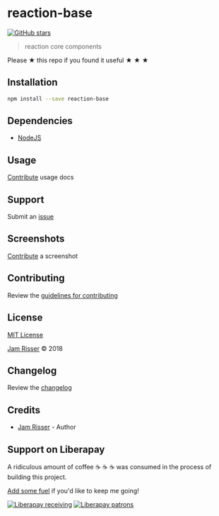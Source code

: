 # reaction-base

[![GitHub stars](https://img.shields.io/github/stars/codejamninja/reaction-base.svg?style=social&label=Stars)](https://github.com/codejamninja/reaction-base)

> reaction core components

Please ★ this repo if you found it useful ★ ★ ★


## Installation

```sh
npm install --save reaction-base
```


## Dependencies

* [NodeJS](http://nodejs.com)


## Usage

[Contribute](https://github.com/codejamninja/reaction-base/blob/master/CONTRIBUTING.md) usage docs


## Support

Submit an [issue](https://github.com/codejamninja/reaction-base/issues/new)


## Screenshots

[Contribute](https://github.com/codejamninja/reaction-base/blob/master/CONTRIBUTING.md) a screenshot


## Contributing

Review the [guidelines for contributing](https://github.com/codejamninja/reaction-base/blob/master/CONTRIBUTING.md)


## License

[MIT License](https://github.com/codejamninja/reaction-base/blob/master/LICENSE)

[Jam Risser](https://codejam.ninja) © 2018


## Changelog

Review the [changelog](https://github.com/codejamninja/reaction-base/blob/master/CHANGELOG.md)


## Credits

* [Jam Risser](https://codejam.ninja) - Author


## Support on Liberapay

A ridiculous amount of coffee ☕ ☕ ☕ was consumed in the process of building this project.

[Add some fuel](https://liberapay.com/codejamninja/donate) if you'd like to keep me going!

[![Liberapay receiving](https://img.shields.io/liberapay/receives/codejamninja.svg?style=flat-square)](https://liberapay.com/codejamninja/donate)
[![Liberapay patrons](https://img.shields.io/liberapay/patrons/codejamninja.svg?style=flat-square)](https://liberapay.com/codejamninja/donate)
